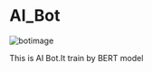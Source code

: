  # AI_Bot
 
![botimage](https://user-images.githubusercontent.com/48892208/114340755-ddd2f100-9b75-11eb-8cb3-fc14f49d7ee9.jpg)

This is AI Bot.It train by BERT model

